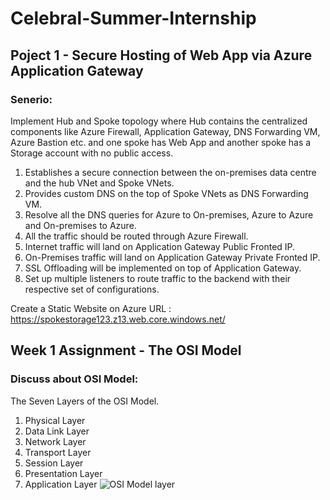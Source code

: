 # Celebral-Summer-Internship

## Poject 1 - Secure Hosting of Web App via Azure Application Gateway
### Senerio:
Implement Hub and Spoke topology where Hub contains the centralized components like Azure Firewall, Application Gateway, DNS Forwarding VM, Azure Bastion etc. and one spoke has Web App and another spoke has a Storage account with no public access.
1. Establishes a secure connection between the on-premises data centre and the hub VNet and Spoke VNets.
2. Provides custom DNS on the top of Spoke VNets as DNS Forwarding VM.
3. Resolve all the DNS queries for Azure to On-premises, Azure to Azure and On-premises to Azure.
4. All the traffic should be routed through Azure Firewall.
5. Internet traffic will land on Application Gateway Public Fronted IP.
6. On-Premises traffic will land on Application Gateway Private Fronted IP.
7. SSL Offloading will be implemented on top of Application Gateway.
8. Set up multiple listeners to route traffic to the backend with their respective set of configurations.

Create a Static Website on Azure URL : https://spokestorage123.z13.web.core.windows.net/

## Week 1 Assignment - The OSI Model
### Discuss about OSI Model:
The Seven Layers of the OSI Model.

1. Physical Layer
2. Data Link Layer
3. Network Layer
4. Transport Layer
5. Session Layer
6. Presentation Layer
7. Application Layer
![OSI Model layer](https://github.com/pagalboy00/Celebral-Summer-Internship/assets/124763735/0a56f6fa-6d2b-45dd-9c9c-6d2934187a0e)

